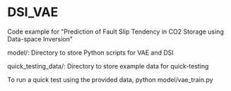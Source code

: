 # DSI_VAE
Code example for "Prediction of Fault Slip Tendency in CO2 Storage using Data-space Inversion"

model/: Directory to store Python scripts for VAE and DSI

quick_testing_data/: Directory to store example data for quick-testing

To run a quick test using the provided data, python model/vae_train.py
